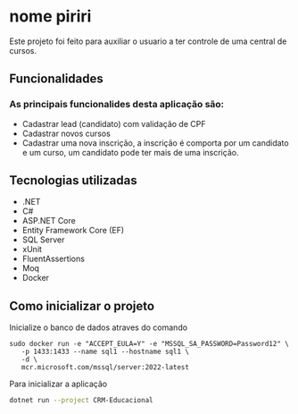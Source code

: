 # nome piriri

Este projeto foi feito para auxiliar o usuario a ter controle de uma central de cursos.

## Funcionalidades
### As principais funcionalides desta aplicação são:
 - Cadastrar lead (candidato) com validação de CPF
 - Cadastrar novos cursos
 - Cadastrar uma nova inscrição, a inscrição é comporta por um candidato e um curso, um candidato pode ter mais de uma inscrição.

## Tecnologias utilizadas
 - .NET
 - C#
 - ASP.NET Core
 - Entity Framework Core (EF)
 - SQL Server
 - xUnit
 - FluentAssertions
 - Moq
 - Docker
 
## Como inicializar o projeto

Inicialize o banco de dados atraves do comando
```docker
sudo docker run -e "ACCEPT_EULA=Y" -e "MSSQL_SA_PASSWORD=Password12" \
   -p 1433:1433 --name sql1 --hostname sql1 \
   -d \
   mcr.microsoft.com/mssql/server:2022-latest
```
Para inicializar a aplicação
```bash
dotnet run --project CRM-Educacional
```
